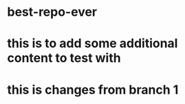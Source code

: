 # best-repo-ever
# this is to add some additional content to test with
# this is changes from branch 1